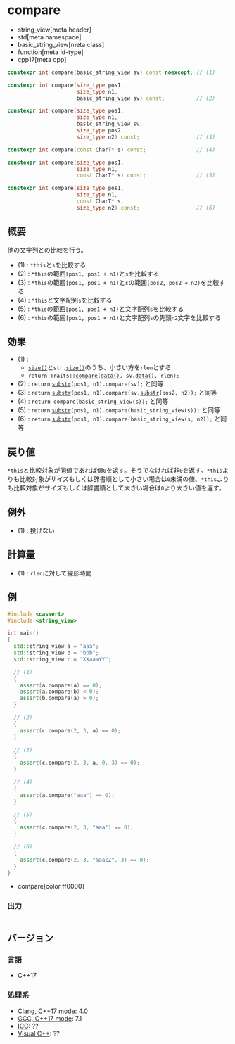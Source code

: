 # compare
* string_view[meta header]
* std[meta namespace]
* basic_string_view[meta class]
* function[meta id-type]
* cpp17[meta cpp]

```cpp
constexpr int compare(basic_string_view sv) const noexcept; // (1)

constexpr int compare(size_type pos1,
                      size_type n1,
                      basic_string_view sv) const;          // (2)

constexpr int compare(size_type pos1,
                      size_type n1,
                      basic_string_view sv,
                      size_type pos2,
                      size_type n2) const;                  // (3)

constexpr int compare(const CharT* s) const;                // (4)

constexpr int compare(size_type pos1,
                      size_type n1,
                      const CharT* s) const;                // (5)

constexpr int compare(size_type pos1,
                      size_type n1,
                      const CharT* s,
                      size_type n2) const;                  // (6)
```

## 概要
他の文字列との比較を行う。

- (1) : `*this`と`s`を比較する
- (2) : `*this`の範囲`[pos1, pos1 + n1)`と`s`を比較する
- (3) : `*this`の範囲`[pos1, pos1 + n1)`と`s`の範囲`[pos2, pos2 + n2)`を比較する
- (4) : `*this`と文字配列`s`を比較する
- (5) : `*this`の範囲`[pos1, pos1 + n1)`と文字配列`s`を比較する
- (6) : `*this`の範囲`[pos1, pos1 + n1)`と文字配列`s`の先頭`n2`文字を比較する


## 効果
- (1) :
    - [`size()`](size.md)と`str.`[`size()`](size.md)のうち、小さい方を`rlen`とする
    - `return Traits::`[`compare`](/reference/string/char_traits/compare.md)`(`[`data()`](data.md)`, sv.`[`data()`](data.md)`, rlen);`
- (2) : `return` [`substr`](substr.md)`(pos1, n1).compare(sv);` と同等
- (3) : `return` [`substr`](substr.md)`(pos1, n1).compare(sv.`[`substr`](substr.md)`(pos2, n2));` と同等
- (4) : `return compare(basic_string_view(s));` と同等
- (5) : `return` [`substr`](substr.md)`(pos1, n1).compare(basic_string_view(s));` と同等
- (6) : `return` [`substr`](substr.md)`(pos1, n1).compare(basic_string_view(s, n2));` と同等


## 戻り値
`*this`と比較対象が同値であれば値`0`を返す。そうでなければ非`0`を返す。`*this`よりも比較対象がサイズもしくは辞書順として小さい場合は`0`未満の値、`*this`よりも比較対象がサイズもしくは辞書順として大きい場合は`0`より大きい値を返す。


## 例外
- (1) : 投げない


## 計算量
- (1) : `rlen`に対して線形時間


## 例
```cpp example
#include <cassert>
#include <string_view>

int main()
{
  std::string_view a = "aaa";
  std::string_view b = "bbb";
  std::string_view c = "XXaaaYY";

  // (1)
  {
    assert(a.compare(a) == 0);
    assert(a.compare(b) < 0);
    assert(b.compare(a) > 0);
  }

  // (2)
  {
    assert(c.compare(2, 3, a) == 0);
  }

  // (3)
  {
    assert(c.compare(2, 3, a, 0, 3) == 0);
  }

  // (4)
  {
    assert(a.compare("aaa") == 0);
  }

  // (5)
  {
    assert(c.compare(2, 3, "aaa") == 0);
  }

  // (6)
  {
    assert(c.compare(2, 3, "aaaZZ", 3) == 0);
  }
}
```
* compare[color ff0000]

### 出力
```
```


## バージョン
### 言語
- C++17

### 処理系
- [Clang, C++17 mode](/implementation.md#clang): 4.0
- [GCC, C++17 mode](/implementation.md#gcc): 7.1
- [ICC](/implementation.md#icc): ??
- [Visual C++](/implementation.md#visual_cpp): ??
